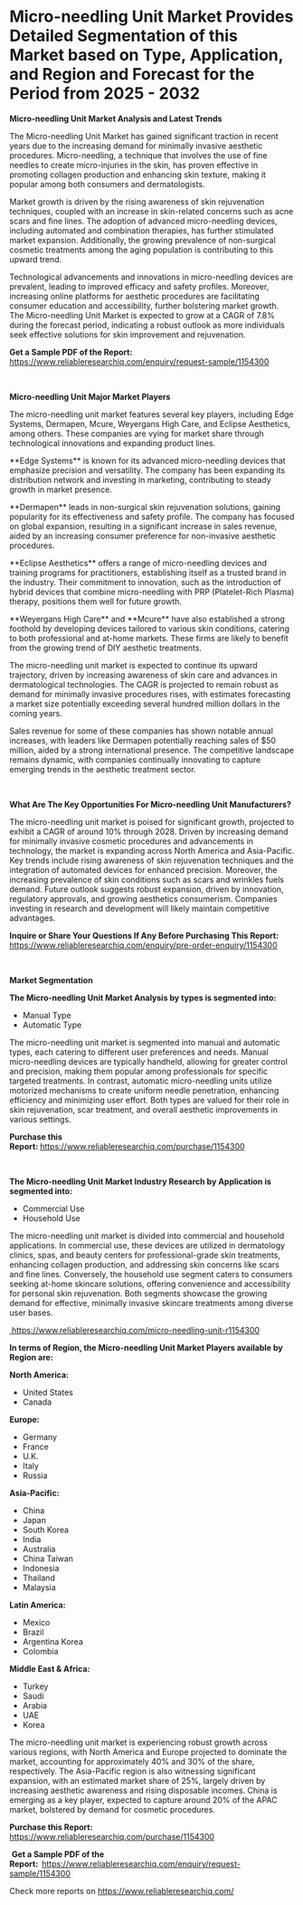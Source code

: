 <p><h1>Micro-needling Unit Market Provides Detailed Segmentation of this Market based on Type, Application, and Region and Forecast for the Period from 2025 - 2032</h1></p><p><strong>Micro-needling Unit Market Analysis and Latest Trends</strong></p>
<p><p>The Micro-needling Unit Market has gained significant traction in recent years due to the increasing demand for minimally invasive aesthetic procedures. Micro-needling, a technique that involves the use of fine needles to create micro-injuries in the skin, has proven effective in promoting collagen production and enhancing skin texture, making it popular among both consumers and dermatologists. </p><p>Market growth is driven by the rising awareness of skin rejuvenation techniques, coupled with an increase in skin-related concerns such as acne scars and fine lines. The adoption of advanced micro-needling devices, including automated and combination therapies, has further stimulated market expansion. Additionally, the growing prevalence of non-surgical cosmetic treatments among the aging population is contributing to this upward trend.</p><p>Technological advancements and innovations in micro-needling devices are prevalent, leading to improved efficacy and safety profiles. Moreover, increasing online platforms for aesthetic procedures are facilitating consumer education and accessibility, further bolstering market growth. The Micro-needling Unit Market is expected to grow at a CAGR of 7.8% during the forecast period, indicating a robust outlook as more individuals seek effective solutions for skin improvement and rejuvenation.</p></p>
<p><strong>Get a Sample PDF of the Report:&nbsp;</strong> <a href="https://www.reliableresearchiq.com/enquiry/request-sample/1154300?utm_campaign=3349&utm_medium=2&utm_source=Github&utm_content=ia&utm_term=09032025&utm_id=micro-needling-unit">https://www.reliableresearchiq.com/enquiry/request-sample/1154300</a></p>
<p>&nbsp;</p>
<p><strong>Micro-needling Unit Major Market Players</strong></p>
<p><p>The micro-needling unit market features several key players, including Edge Systems, Dermapen, Mcure, Weyergans High Care, and Eclipse Aesthetics, among others. These companies are vying for market share through technological innovations and expanding product lines.</p><p>**Edge Systems** is known for its advanced micro-needling devices that emphasize precision and versatility. The company has been expanding its distribution network and investing in marketing, contributing to steady growth in market presence.</p><p>**Dermapen** leads in non-surgical skin rejuvenation solutions, gaining popularity for its effectiveness and safety profile. The company has focused on global expansion, resulting in a significant increase in sales revenue, aided by an increasing consumer preference for non-invasive aesthetic procedures.</p><p>**Eclipse Aesthetics** offers a range of micro-needling devices and training programs for practitioners, establishing itself as a trusted brand in the industry. Their commitment to innovation, such as the introduction of hybrid devices that combine micro-needling with PRP (Platelet-Rich Plasma) therapy, positions them well for future growth.</p><p>**Weyergans High Care** and **Mcure** have also established a strong foothold by developing devices tailored to various skin conditions, catering to both professional and at-home markets. These firms are likely to benefit from the growing trend of DIY aesthetic treatments.</p><p>The micro-needling unit market is expected to continue its upward trajectory, driven by increasing awareness of skin care and advances in dermatological technologies. The CAGR is projected to remain robust as demand for minimally invasive procedures rises, with estimates forecasting a market size potentially exceeding several hundred million dollars in the coming years.</p><p>Sales revenue for some of these companies has shown notable annual increases, with leaders like Dermapen potentially reaching sales of $50 million, aided by a strong international presence. The competitive landscape remains dynamic, with companies continually innovating to capture emerging trends in the aesthetic treatment sector.</p></p>
<p>&nbsp;</p>
<p><strong>What Are The Key Opportunities For Micro-needling Unit Manufacturers?</strong></p>
<p><p>The micro-needling unit market is poised for significant growth, projected to exhibit a CAGR of around 10% through 2028. Driven by increasing demand for minimally invasive cosmetic procedures and advancements in technology, the market is expanding across North America and Asia-Pacific. Key trends include rising awareness of skin rejuvenation techniques and the integration of automated devices for enhanced precision. Moreover, the increasing prevalence of skin conditions such as scars and wrinkles fuels demand. Future outlook suggests robust expansion, driven by innovation, regulatory approvals, and growing aesthetics consumerism. Companies investing in research and development will likely maintain competitive advantages.</p></p>
<p><strong>Inquire or Share Your Questions If Any Before Purchasing This Report:</strong> <a href="https://www.reliableresearchiq.com/enquiry/pre-order-enquiry/1154300?utm_campaign=3349&utm_medium=2&utm_source=Github&utm_content=ia&utm_term=09032025&utm_id=micro-needling-unit">https://www.reliableresearchiq.com/enquiry/pre-order-enquiry/1154300</a></p>
<p>&nbsp;</p>
<p><strong>Market Segmentation</strong></p>
<p><strong>The Micro-needling Unit Market Analysis by types is segmented into:</strong></p>
<p><ul><li>Manual Type</li><li>Automatic Type</li></ul></p>
<p><p>The micro-needling unit market is segmented into manual and automatic types, each catering to different user preferences and needs. Manual micro-needling devices are typically handheld, allowing for greater control and precision, making them popular among professionals for specific targeted treatments. In contrast, automatic micro-needling units utilize motorized mechanisms to create uniform needle penetration, enhancing efficiency and minimizing user effort. Both types are valued for their role in skin rejuvenation, scar treatment, and overall aesthetic improvements in various settings.</p></p>
<p><strong>Purchase this Report:&nbsp;</strong><a href="https://www.reliableresearchiq.com/purchase/1154300?utm_campaign=3349&utm_medium=2&utm_source=Github&utm_content=ia&utm_term=09032025&utm_id=micro-needling-unit">https://www.reliableresearchiq.com/purchase/1154300</a></p>
<p>&nbsp;</p>
<p><strong>The Micro-needling Unit Market Industry Research by Application is segmented into:</strong></p>
<p><ul><li>Commercial Use</li><li>Household Use</li></ul></p>
<p><p>The micro-needling unit market is divided into commercial and household applications. In commercial use, these devices are utilized in dermatology clinics, spas, and beauty centers for professional-grade skin treatments, enhancing collagen production, and addressing skin concerns like scars and fine lines. Conversely, the household use segment caters to consumers seeking at-home skincare solutions, offering convenience and accessibility for personal skin rejuvenation. Both segments showcase the growing demand for effective, minimally invasive skincare treatments among diverse user bases.</p></p>
<p><a href="https://www.reliableresearchiq.com/micro-needling-unit-r1154300?utm_campaign=3349&utm_medium=2&utm_source=Github&utm_content=ia&utm_term=09032025&utm_id=micro-needling-unit">&nbsp;https://www.reliableresearchiq.com/micro-needling-unit-r1154300</a></p>
<p><strong>In terms of Region, the Micro-needling Unit Market Players available by Region are:</strong></p>
<p>
    <p> <strong> North America: </strong>
        <ul>
            <li>United States</li>
            <li>Canada</li>
        </ul>
        </p> 
    <p> <strong> Europe: </strong>
        <ul>
            <li>Germany</li>
            <li>France</li>
            <li>U.K.</li>
            <li>Italy</li>
            <li>Russia</li>
        </ul>
        </p> 
    <p> <strong> Asia-Pacific: </strong>
        <ul>
            <li>China</li>
            <li>Japan</li>
            <li>South Korea</li>
            <li>India</li>
            <li>Australia</li>
            <li>China Taiwan</li>
            <li>Indonesia</li>
            <li>Thailand</li>
            <li>Malaysia</li>
        </ul>
        </p> 
    <p> <strong> Latin America: </strong>
        <ul>
            <li>Mexico</li>
            <li>Brazil</li>
            <li>Argentina Korea</li>
            <li>Colombia</li>
        </ul>
        </p> 
    <p> <strong> Middle East & Africa: </strong>
        <ul>
            <li>Turkey</li>
            <li>Saudi</li>
            <li>Arabia</li>
            <li>UAE</li>
            <li>Korea</li>
        </ul>
    </p>
    </p>
<p><p>The micro-needling unit market is experiencing robust growth across various regions, with North America and Europe projected to dominate the market, accounting for approximately 40% and 30% of the share, respectively. The Asia-Pacific region is also witnessing significant expansion, with an estimated market share of 25%, largely driven by increasing aesthetic awareness and rising disposable incomes. China is emerging as a key player, expected to capture around 20% of the APAC market, bolstered by demand for cosmetic procedures.</p></p>
<p><strong>Purchase this Report: </strong><a href="https://www.reliableresearchiq.com/purchase/1154300?utm_campaign=3349&utm_medium=2&utm_source=Github&utm_content=ia&utm_term=09032025&utm_id=micro-needling-unit">https://www.reliableresearchiq.com/purchase/1154300</a></p>
<p>&nbsp;<strong>Get a Sample PDF of the Report:&nbsp;&nbsp;</strong><a href="https://www.reliableresearchiq.com/enquiry/request-sample/1154300?utm_campaign=3349&utm_medium=2&utm_source=Github&utm_content=ia&utm_term=09032025&utm_id=micro-needling-unit">https://www.reliableresearchiq.com/enquiry/request-sample/1154300</a></p>
<p><strong></strong></p>
<p>Check more reports on <a href="https://www.reliableresearchiq.com/?utm_campaign=3349&utm_medium=2&utm_source=Github&utm_content=ia&utm_term=09032025&utm_id=micro-needling-unit">https://www.reliableresearchiq.com/</a></p>